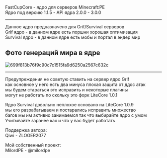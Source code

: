 FastCupCore - ядро для серверов Minecraft:PE                      
Ядро под версию 1.1.5 - API ядра 2.0.0 - 3.0.0                           

-------------

Данное ядро предназначено для Grif/Survival серверов                                        
Grif ядро - в данном ядре есть поршни хорошая оптимизация                                          
Survival ядро - в данном ядре есть мобы и портал в эндер мир          

Фото генераций мира в ядре
-------------

![699f813b76f9c90c7c1515fa9d6250a2567c632c](https://user-images.githubusercontent.com/79506370/197186274-670128c3-5c60-4215-8ff4-eb26c72fd57b.jpeg)

-------------

Предупреждения не советую ставить на сервер ядро Grif                                                                
как основное у него есть два минуса плохая защита от ддос атак                                              
мы будем стараться это исправить и некоторые плагины                                          
могут не работать по скольку это форк LiteCore 1.0.1                             

Ядро Survival довольно неплохое основано на LiteCore 1.0.9                                                           
мы его разрабатываем и постарались исправить множество                                   
багов мы им активно занимаемся так что выбирайте ядро с умом                                                
Учитывайте заранее как и что у вас будет работать 

Поддержка автора:                                                                                   
 Qiwi - ZLOGER2077                                                                                                                                   
  
Мой собственный проект:                                           
 MilordPE - @milordpe                                              
 
